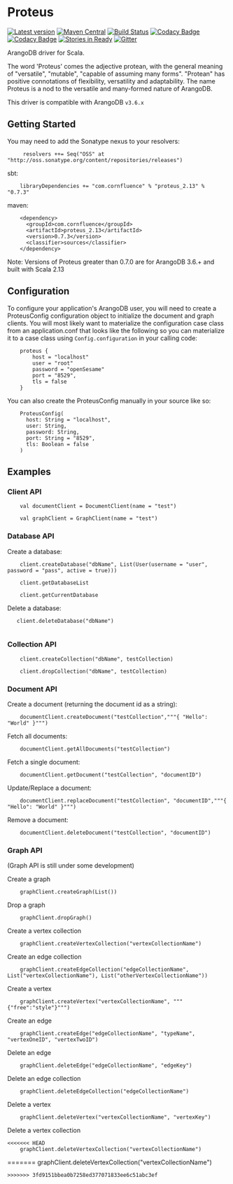 # Proteus

[![Latest version](https://index.scala-lang.org/charlesahunt/proteus/proteus/latest.svg)](https://index.scala-lang.org/cornfluence/proteus)
[![Maven Central](https://maven-badges.herokuapp.com/maven-central/com.cornfluence/proteus_2.12/badge.svg)](https://maven-badges.herokuapp.com/maven-central/com.cornfluence/proteus_2.12)
[![Build Status](https://travis-ci.org/charlesahunt/proteus.svg?branch=master)](https://travis-ci.org/charlesahunt/proteus)
[![Codacy Badge](https://api.codacy.com/project/badge/Grade/be829fed3c134f8cbf14c60290651d63)](https://www.codacy.com/app/matthicks/proteus?utm_source=github.com&amp;utm_medium=referral&amp;utm_content=charlesahunt/proteus&amp;utm_campaign=Badge_Grade)
[![Codacy Badge](https://api.codacy.com/project/badge/Coverage/be829fed3c134f8cbf14c60290651d63)](https://www.codacy.com/app/matthicks/proteus?utm_source=github.com&utm_medium=referral&utm_content=cornfluence/proteus&utm_campaign=Badge_Coverage)
[![Stories in Ready](https://badge.waffle.io/cornfluence/proteus.png?label=ready&title=Ready)](https://waffle.io/charlesahunt/proteus)
[![Gitter](https://badges.gitter.im/Join%20Chat.svg)](https://gitter.im/cornfluence/proteus)

ArangoDB driver for Scala.

The word 'Proteus' comes the adjective protean, with the general meaning of "versatile", "mutable", "capable of assuming many forms". "Protean" has positive connotations of flexibility, versatility and adaptability. 
The name Proteus is a nod to the versatile and many-formed nature of ArangoDB.

This driver is compatible with ArangoDB `v3.6.x`

## Getting Started

You may need to add the Sonatype nexus to your resolvers:
``` 
     resolvers ++= Seq("OSS" at "http://oss.sonatype.org/content/repositories/releases")
```

sbt:
```
    libraryDependencies += "com.cornfluence" % "proteus_2.13" % "0.7.3"
```

maven:
```
    <dependency>
      <groupId>com.cornfluence</groupId>
      <artifactId>proteus_2.13</artifactId>
      <version>0.7.3</version>
      <classifier>sources</classifier>
    </dependency>
```

Note: Versions of Proteus greater than 0.7.0 are for ArangoDB 3.6.+ and built with Scala 2.13


## Configuration

To configure your application's ArangoDB user, you will need to create a ProteusConfig configuration object to initialize
  the document and graph clients.  You will most likely want to materialize the configuration case class from an application.conf
  that looks like the following so you can materialize it to a case class using `Config.configuration` in your calling code:
```
    proteus {
        host = "localhost"
        user = "root"
        password = "openSesame"
        port = "8529",
        tls = false
    }
```

You can also create the ProteusConfig manually in your source like so:

```
    ProteusConfig(
      host: String = "localhost",
      user: String,
      password: String,
      port: String = "8529",
      tls: Boolean = false
    )
```

## Examples

### Client API
```
    val documentClient = DocumentClient(name = "test")
            
    val graphClient = GraphClient(name = "test")
```
### Database API

Create a database:
```
    client.createDatabase("dbName", List(User(username = "user", password = "pass", active = true)))
    
    client.getDatabaseList
    
    client.getCurrentDatabase
```           
Delete a database:
 ```           
    client.deleteDatabase("dbName")
            
```            
### Collection API
```
    client.createCollection("dbName", testCollection)
    
    client.dropCollection("dbName", testCollection)

```            
### Document API
                        
Create a document (returning the document id as a string):
```
    documentClient.createDocument("testCollection","""{ "Hello": "World" }""")
```           
Fetch all documents:
```
    documentClient.getAllDocuments("testCollection")
```         
Fetch a single document:
```
    documentClient.getDocument("testCollection", "documentID")
```
Update/Replace a document:
```            
    documentClient.replaceDocument("testCollection", "documentID","""{ "Hello": "World" }""")
```            
Remove a document:
```
    documentClient.deleteDocument("testCollection", "documentID")
```            
### Graph API

 (Graph API is still under some development)
 
Create a graph
```
    graphClient.createGraph(List())
``` 
Drop a graph
```
    graphClient.dropGraph()
``` 
Create a vertex collection
```
    graphClient.createVertexCollection("vertexCollectionName")
```
Create an edge collection
```
    graphClient.createEdgeCollection("edgeCollectionName", List("vertexCollectionName"), List("otherVertexCollectionName"))
```
Create a vertex
```
    graphClient.createVertex("vertexCollectionName", """{"free":"style"}""")
```
Create an edge
```
    graphClient.createEdge("edgeCollectionName", "typeName", "vertexOneID", "vertexTwoID")
```            
Delete an edge
```
    graphClient.deleteEdge("edgeCollectionName", "edgeKey")
```
Delete an edge collection
```
    graphClient.deleteEdgeCollection("edgeCollectionName")
```
Delete a vertex
```
    graphClient.deleteVertex("vertexCollectionName", "vertexKey")
```
Delete a vertex collection
```
<<<<<<< HEAD
    graphClient.deleteVertexCollection("vertexCollectionName")
```
=======
            graphClient.deleteVertexCollection("vertexCollectionName")
```
>>>>>>> 3fd9151bbea0b7258ed377071833ee6c51abc3ef
